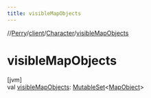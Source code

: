 ```yaml
---
title: visibleMapObjects
---
```

//[Perry](../../../index.html)/[client](../index.html)/[Character](index.html)/[visibleMapObjects](visible-map-objects.html)



# visibleMapObjects



[jvm]\
val [visibleMapObjects](visible-map-objects.html): [MutableSet](https://kotlinlang.org/api/latest/jvm/stdlib/kotlin.collections/-mutable-set/index.html)&lt;[MapObject](../../server.maps/-map-object/index.html)&gt;




